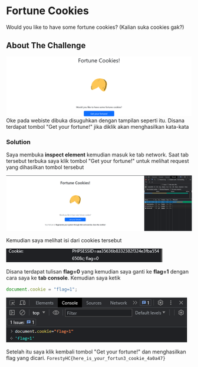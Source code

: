 # Fortune Cookies

Would you like to have some fortune cookies?
(Kalian suka cookies gak?)

## About The Challenge

![tampilan utama fortune cookies](image/fortune_image.png)
Oke pada webiste dibuka disuguhkan dengan tampilan seperti itu. Disana terdapat tombol "Get your fortune!" jika diklik akan menghasilkan kata-kata

### Solution

Saya membuka **inspect element** kemudian masuk ke tab network. Saat tab tersebut terbuka saya klik tombol "Get your fortune!" untuk melihat request yang dihasilkan tombol tersebut

![tampilan inspect element](image/inspect.png)

Kemudian saya melihat isi dari cookies tersebut

![tampilan isi cookies](image/cookies.png)

Disana terdapat tulisan **flag=0** yang kemudian saya ganti ke **flag=1** dengan cara saya ke **tab console**. Kemudian saya ketik

```javascript
document.cookie = "flag=1";
```

![tampilan tab console](image/console.png)

Setelah itu saya klik kembali tombol "Get your fortune!" dan menghasilkan flag yang dicari.
`ForestyHC{here_is_your_fortun3_cookie_4a0a47}`
